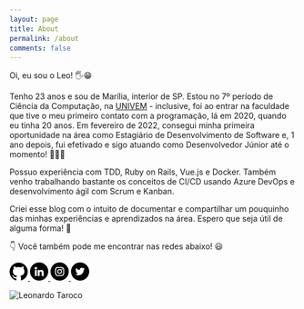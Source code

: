 ```yaml
---
layout: page
title: About
permalink: /about
comments: false
---
```


<div class="row justify-content-between">
<div class="col-md-8 pr-5">

<p>Oi, eu sou o Leo! 🖐😁</p>

<p>Tenho 23 anos e sou de Marília, interior de SP. Estou no 7º período de Ciência da Computação, na <a target="_blank" href="https://www.univem.edu.br/">UNIVEM</a> - inclusive, foi ao entrar na faculdade que tive o meu primeiro contato com a programação, lá em 2020, quando eu tinha 20 anos. Em fevereiro de 2022, consegui minha primeira oportunidade na área como Estagiário de Desenvolvimento de Software e, 1 ano depois, fui efetivado e sigo atuando como Desenvolvedor Júnior até o momento! 👨‍💻🥳
</p>

<p>Possuo experiência com TDD, Ruby on Rails, Vue.js e Docker. Também venho trabalhando bastante os conceitos de CI/CD usando Azure DevOps e desenvolvimento ágil com Scrum e Kanban.</p>

<p>Criei esse blog com o intuito de documentar e compartilhar um pouquinho das minhas experiências e aprendizados na área. Espero que seja útil de alguma forma! 🤗</p>

<p>👇 Você também pode me encontrar nas redes abaixo! 😃</p>

<p>
  <a target="_blank" href="https://github.com/tarocoLeo">
    <img src="/assets/images/github.png" />
  </a>
  <a target="_blank" href="https://www.linkedin.com/in/tarocoLeo/">
    <img src="/assets/images/linkedin.png" />
  </a>
  <a target="_blank" href="https://instagram.com/leootaroco">
    <img src="/assets/images/instagram.png" />
  </a>
  <a target="_blank" href="https://twitter.com/tarocoleo">
    <img src="/assets/images/twitter.png" />
  </a>
</p>

</div>

<div class="col-md-4">

<div class="sticky-top sticky-top-80">
<img src="/assets/images/eu.jpg" alt="Leonardo Taroco" tittle="Leonardo Taroco">

</div>
</div>
</div>
